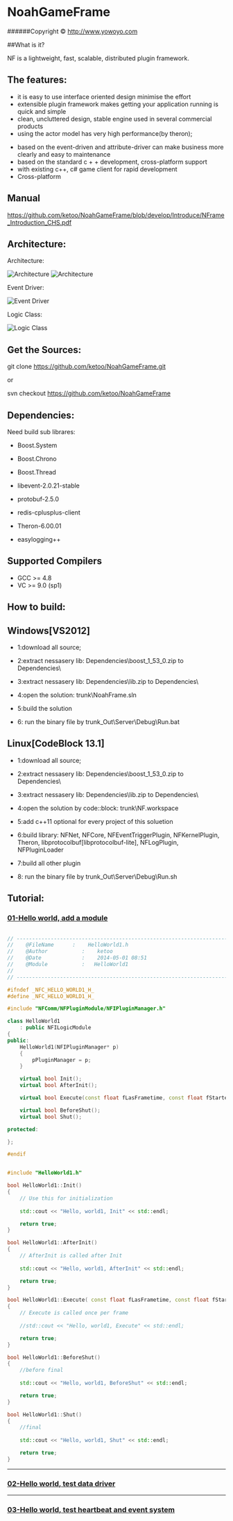 NoahGameFrame
=============
######Copyright © http://www.yowoyo.com

##What is it?

NF is a lightweight, fast, scalable, distributed plugin framework.

The features:
-------------------

*  it is easy to use interface oriented design minimise the effort
*  extensible plugin framework makes getting your application running is quick and simple
*  clean, uncluttered design, stable engine used in several commercial products
*  using the actor model has very high performance(by theron);</p>
*  based on the event-driven and attribute-driver can make business more clearly and easy to maintenance
*  based on the standard c + + development, cross-platform support
*  with existing c++, c# game client for rapid development
*  Cross-platform


Manual
---------------
https://github.com/ketoo/NoahGameFrame/blob/develop/Introduce/NFrame_Introduction_CHS.pdf



Architecture:
-------------------

Architecture:

![Architecture](https://github.com/ketoo/NoahGameFrame/blob/develop/Introduce/20150511205235.jpg)
![Architecture](https://github.com/ketoo/NoahGameFrame/blob/develop/Introduce/20150511205320.jpg)

Event Driver:

![Event Driver](https://github.com/ketoo/NoahGameFrame/blob/develop/Introduce/20150511205210.jpg)

Logic Class:

![Logic Class](https://github.com/ketoo/NoahGameFrame/blob/develop/Introduce/20150511205321.png)




Get the Sources:
-------------------

git clone https://github.com/ketoo/NoahGameFrame.git

or

svn checkout https://github.com/ketoo/NoahGameFrame


Dependencies:
-------------------

Need build sub librares:

* Boost.System
* Boost.Chrono
* Boost.Thread

* libevent-2.0.21-stable
* protobuf-2.5.0
* redis-cplusplus-client
* Theron-6.00.01
* easylogging++

Supported Compilers
-------------------

* GCC >= 4.8
* VC >= 9.0 (sp1)


How to build:
-------------------

## Windows[VS2012]

* 1:download all source;

* 2:extract nessasery lib: 	Dependencies\boost_1_53_0.zip to Dependencies\

* 3:extract nessasery lib: 	Dependencies\lib.zip to Dependencies\

* 4:open the solution:		trunk\NoahFrame.sln

* 5:build the solution 

* 6: run the binary file by trunk\_Out\Server\Debug\Run.bat


## Linux[CodeBlock 13.1]

* 1:download all source;

* 2:extract nessasery lib: 	Dependencies\boost_1_53_0.zip to Dependencies\

* 3:extract nessasery lib: 	Dependencies\lib.zip to Dependencies\

* 4:open the solution by code::block:		trunk\NF.workspace

* 5:add c++11 optional for every project of this soluetion

* 6:build library: NFNet, NFCore, NFEventTriggerPlugin, NFKernelPlugin, Theron, libprotocolbuf[libprotocolbuf-lite], NFLogPlugin, NFPluginLoader

* 7:build all other plugin

* 8: run the binary file by trunk\_Out\Server\Debug\Run.sh



Tutorial:
-------------------
### [01-Hello world, add a module](https://github.com/ketoo/NoahGameFrame/tree/develop/Tutorial/Tutorial1)


```cpp

// -------------------------------------------------------------------------
//    @FileName      :    HelloWorld1.h
//    @Author           :    ketoo
//    @Date             :    2014-05-01 08:51
//    @Module           :   HelloWorld1
//
// -------------------------------------------------------------------------

#ifndef _NFC_HELLO_WORLD1_H_
#define _NFC_HELLO_WORLD1_H_

#include "NFComm/NFPluginModule/NFIPluginManager.h"

class HelloWorld1
    : public NFILogicModule
{
public:
    HelloWorld1(NFIPluginManager* p)
    {
        pPluginManager = p;
    }

    virtual bool Init();
    virtual bool AfterInit();

    virtual bool Execute(const float fLasFrametime, const float fStartedTime);

    virtual bool BeforeShut();
    virtual bool Shut();

protected:

};

#endif


#include "HelloWorld1.h"

bool HelloWorld1::Init()
{
    // Use this for initialization
	
    std::cout << "Hello, world1, Init" << std::endl;

    return true;
}

bool HelloWorld1::AfterInit()
{
    // AfterInit is called after Init
	
    std::cout << "Hello, world1, AfterInit" << std::endl;

    return true;
}

bool HelloWorld1::Execute( const float fLasFrametime, const float fStartedTime )
{
    // Execute is called once per frame
	
    //std::cout << "Hello, world1, Execute" << std::endl;

    return true;
}

bool HelloWorld1::BeforeShut()
{
    //before final
	
    std::cout << "Hello, world1, BeforeShut" << std::endl;

    return true;
}

bool HelloWorld1::Shut()
{
    //final
	
    std::cout << "Hello, world1, Shut" << std::endl;

    return true;
}

```


-------------------
### [02-Hello world, test data driver](https://github.com/ketoo/NoahGameFrame/tree/develop/Tutorial/Tutorial2)

-------------------
### [03-Hello world, test heartbeat and event system](https://github.com/ketoo/NoahGameFrame/tree/develop/Tutorial/Tutorial3)












